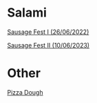 # Salami

[Sausage Fest I (26/06/2022)](./26.06.2022.md)

[Sausage Fest II (10/06/2023)](./10.06.2023.md)

# Other
[Pizza Dough](./pizzaDough.md)